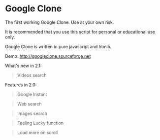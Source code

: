 Google Clone
============

The first working Google Clone. Use at your own risk.

It is recommended that you use this script for personal or educational use only.

Google Clone is written in pure javascript and html5.

Demo: http://googleclone.sourceforge.net



What's new in 2.1:

  > Videos search



Features in 2.0:

  > Google Instant

  > Web search

  > Images search
  
  > Feeling Lucky function
  
  > Load more on scroll
